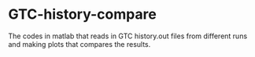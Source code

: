 GTC-history-compare
===================

The codes in matlab that reads in GTC history.out files from different runs and making plots that compares the results.
